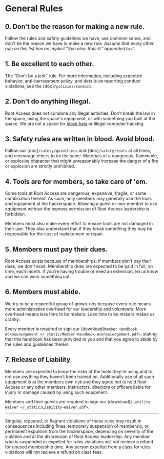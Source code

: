 General Rules
=============

## 0. Don't be the reason for making a new rule.

Follow the rules and safety guidelines we have, use common sense, and don't be the reason we have to make a new rule. _Assume that every other rule on this list has an implicit "See also: Rule 0." appended to it._

## 1. Be excellent to each other.

The "Don't be a jerk" rule. For more information, including expected behavior, anti-harrassment policy, and details on reporting conduct violations, see the {doc}`/policies/conduct`.

## 2. Don't do anything illegal.

Root Access does not condone any illegal activities. Don't break the law in the space, using the space's equipment, or with something you built at the space. We are not a space for [black hats](https://en.wikipedia.org/wiki/Black_hat_(computer_security)) or illegal computer hacking.

## 3. Safety rules are written in blood. Avoid blood.

Follow our {doc}`/safety/guidelines` and {doc}`/safety/tools` at all times, and encourage others to do the same. Materials of a dangerous, flammable, or explosive character that might unreasonably increase the danger of a fire or explosion are strictly prohibited.

## 4. Tools are for members, so take care of 'em.

Some tools at Root Access are dangerous, expensive, fragile, or some combination thereof. As such, only members may generally use the tools and equipment at the hackerspace. Allowing a guest or non-member to use equipment without the express permission of Root Access leadership is forbidden.

Members must also make every effort to ensure tools are not damaged in their use. They also understand that if they break something they may be responsible for the cost of replacement or repair.

## 5. Members must pay their dues.

Root Access exists because of memberships; if members don't pay their dues, we don't exist. Membership dues are expected to be paid in full, on time, each month. If you're having trouble or need an extension, let us know and we can work something out.

## 6. Members must abide.

We try to be a respectful group of grown-ups because every rule means more administrative overhead for our leadership and volunteers. More overhead means less time to be makers. Less time to be makers makes us cranky.

Every member is required to sign our {download}`Member Handbook Acknowledgement </_static/Member-Handbook-Acknowledgement.pdf>`, stating that this handbook has been provided to you and that you agree to abide by the rules and guidelines therein.

## 7. Release of Liability

Members are expected to know the risks of the tools they're using and to not use anything they haven't been trained on. Additionally use of all such equipment is at the members own risk and they agree not to hold Root Access or any other members, instructors, directors or officers liable for injury or damage caused by using such equipment.

Members and their guests are required to sign our {download}`Liability Waiver </_static/Liability-Waiver.pdf>`.

---

Singular, repeated, or flagrant violations of these rules may result in consequences including fines, temporary suspension of membersip, or permanent expulsion from the hackerspace, depending on severity of the violation and at the discression of Root Access leadership. Any member who is suspended or expelled for rules violations will not recieve a refund for unused membership time. Any person expelled from a class for rules violations will not recieve a refund on class fees.
